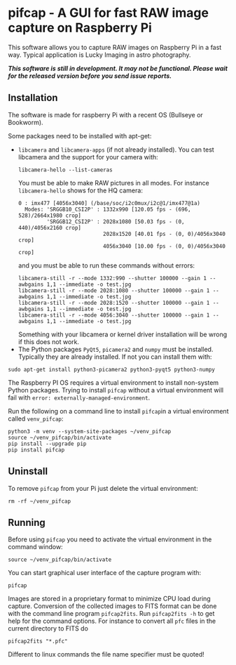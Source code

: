 # pifcap - A GUI for fast RAW image capture on Raspberry Pi
This software allows you to capture RAW images on Raspberry Pi in a fast way. Typical application is Lucky Imaging in astro photography.

***This software is still in development. It may not be functional. Please wait for the released version before you send issue reports.***

## Installation
The software is made for raspberry Pi with a recent OS (Bullseye or Bookworm). 

Some packages need to be installed with apt-get:
- `libcamera` and `libcamera-apps` (if not already installed). You can test libcamera and the support
for your camera with: 
  ```commandline
  libcamera-hello --list-cameras
  ```
  You must be able to make RAW pictures in all modes. For instance `libcamera-hello` shows for the HQ camera:
  ```
  0 : imx477 [4056x3040] (/base/soc/i2c0mux/i2c@1/imx477@1a)
    Modes: 'SRGGB10_CSI2P' : 1332x990 [120.05 fps - (696, 528)/2664x1980 crop]
           'SRGGB12_CSI2P' : 2028x1080 [50.03 fps - (0, 440)/4056x2160 crop]
                             2028x1520 [40.01 fps - (0, 0)/4056x3040 crop]
                             4056x3040 [10.00 fps - (0, 0)/4056x3040 crop]
  ```
  and you must be able to run these commands without errors:
  ```commandline
  libcamera-still -r --mode 1332:990 --shutter 100000 --gain 1 --awbgains 1,1 --immediate -o test.jpg
  libcamera-still -r --mode 2028:1080 --shutter 100000 --gain 1 --awbgains 1,1 --immediate -o test.jpg
  libcamera-still -r --mode 2028:1520 --shutter 100000 --gain 1 --awbgains 1,1 --immediate -o test.jpg
  libcamera-still -r --mode 4056:3040 --shutter 100000 --gain 1 --awbgains 1,1 --immediate -o test.jpg
  ```
  Something with your libcamera or kernel driver installation will be wrong if this does not work.
- The Python packages `PyQt5`, `picamera2` and `numpy` must be installed. Typically they are already installed. If not you can install them with:
```commandline
sudo apt-get install python3-picamera2 python3-pyqt5 python3-numpy
```

The Raspberry PI OS requires a virtual environment to install non-system Python packages. Trying to install `pifcap` without a virtual environment will fail with `error: externally-managed-environment`. 

Run the following on a command line to install `pifcap`in a virtual environment called `venv_pifcap`:
```commandline
python3 -m venv --system-site-packages ~/venv_pifcap
source ~/venv_pifcap/bin/activate
pip install --upgrade pip
pip install pifcap
```

## Uninstall
To remove `pifcap` from your Pi just delete the virtual environment:
```commandline
rm -rf ~/venv_pifcap
```

## Running

Before using `pifcap` you need to activate the virtual environment in the command window:
```commandline
source ~/venv_pifcap/bin/activate
```

You can start graphical user interface of the capture program with:
```commandline
pifcap
```


Images are stored in a proprietary format to minimize CPU load during capture. Conversion of the collected images to FITS format can be done with the command line program `pifcap2fits`. Run `pifcap2fits -h` to get help for the command options. For instance to convert all `pfc` files in the current directory to FITS do
```commandline
pifcap2fits "*.pfc"
```
Different to linux commands the file name specifier must be quoted!



